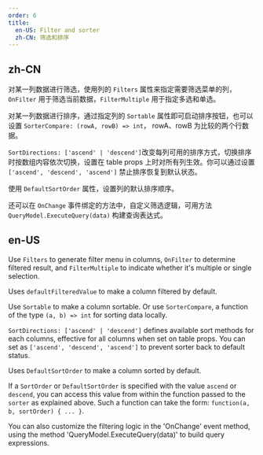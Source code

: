 ```yaml
---
order: 6
title:
  en-US: Filter and sorter
  zh-CN: 筛选和排序
---
```


## zh-CN

对某一列数据进行筛选，使用列的 `Filters` 属性来指定需要筛选菜单的列，`OnFilter` 用于筛选当前数据，`FilterMultiple` 用于指定多选和单选。

对某一列数据进行排序，通过指定列的 `Sortable` 属性即可启动排序按钮，也可以设置 `SorterCompare: (rowA, rowB) => int`， rowA、rowB 为比较的两个行数据。

`SortDirections: ['ascend' | 'descend']`改变每列可用的排序方式，切换排序时按数组内容依次切换，设置在 table props 上时对所有列生效。你可以通过设置 `['ascend', 'descend', 'ascend']` 禁止排序恢复到默认状态。

使用 `DefaultSortOrder` 属性，设置列的默认排序顺序。

还可以在 `OnChange` 事件绑定的方法中，自定义筛选逻辑，可用方法 `QueryModel.ExecuteQuery(data)` 构建查询表达式。

## en-US

Use `Filters` to generate filter menu in columns, `OnFilter` to determine filtered result, and `FilterMultiple` to indicate whether it's multiple or single selection.

Uses `defaultFilteredValue` to make a column filtered by default.

Use `Sortable` to make a column sortable. Or use `SorterCompare`, a function of the type `(a, b) => int` for sorting data locally.

`SortDirections: ['ascend' | 'descend']` defines available sort methods for each columns, effective for all columns when set on table props. You can set as `['ascend', 'descend', 'ascend']` to prevent sorter back to default status.

Uses `DefaultSortOrder` to make a column sorted by default.

If a `SortOrder` or `DefaultSortOrder` is specified with the value `ascend` or `descend`, you can access this value from within the function passed to the `sorter` as explained above. Such a function can take the form: `function(a, b, sortOrder) { ... }`.

You can also customize the filtering logic in the 'OnChange' event method, using the method 'QueryModel.ExecuteQuery(data)' to build query expressions.